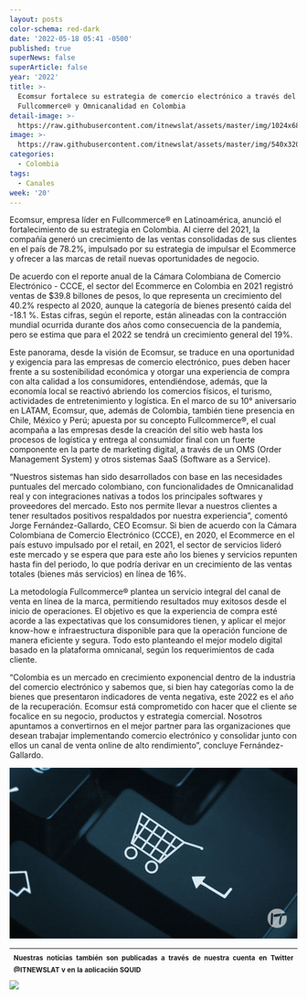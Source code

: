 ```yaml
---
layout: posts
color-schema: red-dark
date: '2022-05-18 05:41 -0500'
published: true
superNews: false
superArticle: false
year: '2022'
title: >-
  Ecomsur fortalece su estrategia de comercio electrónico a través del
  Fullcommerce® y Omnicanalidad en Colombia 
detail-image: >-
  https://raw.githubusercontent.com/itnewslat/assets/master/img/1024x680/ecommerce-g.jpg
image: >-
  https://raw.githubusercontent.com/itnewslat/assets/master/img/540x320/ecommerce-p.jpg
categories:
  - Colombia
tags:
  - Canales
week: '20'
---
```

Ecomsur, empresa líder en Fullcommerce® en Latinoamérica, anunció el fortalecimiento de su estrategia en Colombia. Al cierre del 2021, la compañía generó un crecimiento de las ventas consolidadas de sus clientes en el país de 78.2%, impulsado por su estrategia de impulsar el Ecommerce y ofrecer a las marcas de retail nuevas oportunidades de negocio.

De acuerdo con el reporte anual de la Cámara Colombiana de Comercio Electrónico - CCCE, el sector del Ecommerce en Colombia en 2021 registró ventas de $39.8 billones de pesos, lo que representa un crecimiento del 40.2% respecto al 2020, aunque la categoría de bienes presentó caída del -18.1 %. Estas cifras, según el reporte, están alineadas con la contracción mundial ocurrida durante dos años como consecuencia de la pandemia, pero se estima que para el 2022 se tendrá un crecimiento general del 19%.

Este panorama, desde la visión de Ecomsur, se traduce en una oportunidad y exigencia para las empresas de comercio electrónico, pues deben hacer frente a su sostenibilidad económica y otorgar una experiencia de compra con alta calidad a los consumidores, entendiéndose, además, que la economía local se reactivó abriendo los comercios físicos, el turismo, actividades de entretenimiento y logística. 
En el marco de su 10° aniversario en LATAM, Ecomsur, que, además de Colombia, también tiene presencia en Chile, México y Perú; apuesta por su concepto Fullcommerce®, el cual acompaña a las empresas desde la creación del sitio web hasta los procesos de logística y entrega al consumidor final con un fuerte componente en la parte de marketing digital, a través de un OMS (Order Management System) y otros sistemas SaaS (Software as a Service).

“Nuestros sistemas han sido desarrollados con base en las necesidades puntuales del mercado colombiano, con funcionalidades de Omnicanalidad real y con integraciones nativas a todos los principales softwares y proveedores del mercado. Esto nos permite llevar a nuestros clientes a tener resultados positivos respaldados por nuestra experiencia”, comentó Jorge Fernández-Gallardo, CEO Ecomsur.
Si bien de acuerdo con la Cámara Colombiana de Comercio Electrónico (CCCE), en 2020, el Ecommerce en el país estuvo impulsado por el retail, en 2021, el sector de servicios lideró este mercado y se espera que para este año los bienes y servicios repunten hasta fin del periodo, lo que podría derivar en un crecimiento de las ventas totales (bienes más servicios) en línea de 16%. 

La metodología Fullcommerce® plantea un servicio integral del canal de venta en línea de la marca, permitiendo resultados muy exitosos desde el inicio de operaciones. El objetivo es que la experiencia de compra esté acorde a las expectativas que los consumidores tienen, y aplicar el mejor know-how e infraestructura disponible para que la operación funcione de manera eficiente y segura. Todo esto planteando el mejor modelo digital basado en la plataforma omnicanal, según los requerimientos de cada cliente. 

“Colombia es un mercado en crecimiento exponencial dentro de la industria del comercio electrónico y sabemos que, si bien hay categorías como la de bienes que presentaron indicadores de venta negativa, este 2022 es el año de la recuperación. Ecomsur está comprometido con hacer que el cliente se focalice en su negocio, productos y estrategia comercial. Nosotros apuntamos a convertirnos en el mejor partner para las organizaciones que desean trabajar implementando comercio electrónico y consolidar junto con ellos un canal de venta online de alto rendimiento”, concluye Fernández-Gallardo.

![](https://raw.githubusercontent.com/itnewslat/assets/master/img/540x320/ecommerce-p.jpg)

<table style="height: 42px;" width="569">
<tbody>
<tr>
<td style="text-align: justify;"><sub><strong>Nuestras noticias también son publicadas a través de nuestra cuenta en Twitter <a href="https://twitter.com/itnewslat?lang=es">@ITNEWSLAT</a> y en la aplicación <a href="https://squidapp.co/en/">SQUID</a></strong></sub></td>
</tr>
</tbody>
</table>

<img src="https://tracker.metricool.com/c3po.jpg?hash=56f88a41e39ab42c063cc51676587a04"/>